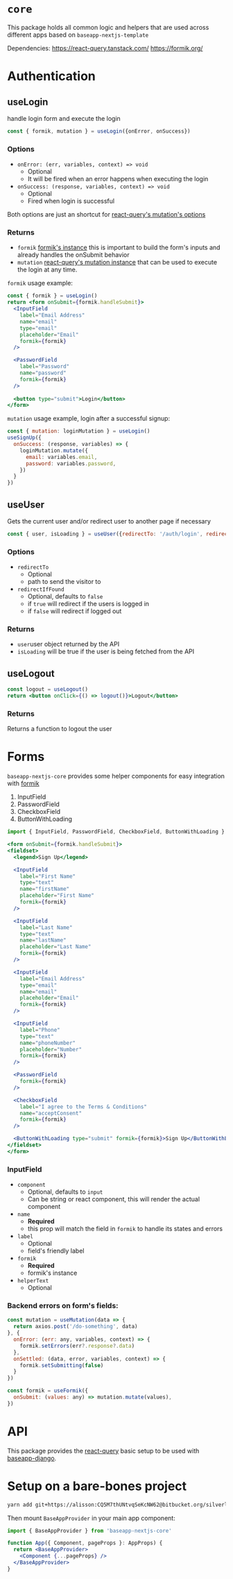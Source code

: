 # `core`

This package holds all common logic and helpers that are used across different apps based on `baseapp-nextjs-template` 

Dependencies:
https://react-query.tanstack.com/
https://formik.org/

# Authentication

## useLogin

handle login form and execute the login

```js
const { formik, mutation } = useLogin({onError, onSuccess})
```

### Options

- `onError: (err, variables, context) => void`
	- Optional
	- It will be fired when an error happens when executing the login
- `onSuccess: (response, variables, context) => void`
	- Optional
	- Fired when login is successful

Both options are just an shortcut for [react-query's mutation's options](https://react-query.tanstack.com/reference/useMutation)

### Returns

- `formik` [formik's instance](https://formik.org/docs/api/useFormik) this is important to build the form's inputs and already handles the onSubmit behavior
- `mutation` [react-query's mutation instance](https://react-query.tanstack.com/reference/useMutation) that can be used to execute the login at any time.

`formik` usage example:
```jsx
const { formik } = useLogin()
return <form onSubmit={formik.handleSubmit}>
  <InputField
    label="Email Address"
    name="email"
    type="email"
    placeholder="Email"
    formik={formik}
  />

  <PasswordField
    label="Password"
    name="password"
    formik={formik}
  />
	
  <button type="submit">Login</button>
</form>
```

`mutation` usage example, login after a successful signup:
```js
const { mutation: loginMutation } = useLogin()
useSignUp({
  onSuccess: (response, variables) => {
    loginMutation.mutate({
      email: variables.email,
      password: variables.password,
    })
  }
})
```

## useUser

Gets the current user and/or redirect user to another page if necessary

```js
const { user, isLoading } = useUser({redirectTo: '/auth/login', redirectIfFound: false})
```
### Options

 - `redirectTo`
	 - Optional
	 - path to send the visitor to
 - `redirectIfFound`
	 - Optional, defaults to `false`
	 - if `true` will redirect if the users is logged in
	 - if `false` will redirect if logged out

### Returns

- `user`user object returned by the API
- `isLoading` will be true if the user is being fetched from the API

## useLogout

```jsx
const logout = useLogout()
return <button onClick={() => logout()}>Logout</button>
```

### Returns

Returns a function to logout the user

# Forms

`baseapp-nextjs-core` provides some helper components for easy integration with [formik](https://formik.org/)

 1. InputField
 2. PasswordField
 3. CheckboxField
 4. ButtonWithLoading
 
```jsx
import { InputField, PasswordField, CheckboxField, ButtonWithLoading } from 'baseapp-nextjs-core'

<form onSubmit={formik.handleSubmit}>
<fieldset>
  <legend>Sign Up</legend>

  <InputField
    label="First Name"
    type="text"
    name="firstName"
    placeholder="First Name"
    formik={formik}
  />

  <InputField
    label="Last Name"
    type="text"
    name="lastName"
    placeholder="Last Name"
    formik={formik}
  />

  <InputField
    label="Email Address"
    type="email"
    name="email"
    placeholder="Email"
    formik={formik}
  />

  <InputField
    label="Phone"
    type="text"
    name="phoneNumber"
    placeholder="Number"
    formik={formik}
  />

  <PasswordField
    formik={formik}
  />

  <CheckboxField
    label="I agree to the Terms & Conditions"
    name="acceptConsent"
    formik={formik}
  />

  <ButtonWithLoading type="submit" formik={formik}>Sign Up</ButtonWithLoading>
</fieldset>
</form>
```

### InputField

- `component`
	- Optional, defaults to `input`
	- Can be string or react component, this will render the actual component
- `name`
	- **Required**
	- this prop will match the field in `formik` to handle its states and errors
- `label`
	- Optional
	- field's friendly label
- `formik`
	- **Required**
	- formik's instance
- `helperText`
	- Optional

### Backend errors on form's fields:

```jsx
const mutation = useMutation(data => {
  return axios.post('/do-something', data)
}, {
  onError: (err: any, variables, context) => {
    formik.setErrors(err?.response?.data)
  },
  onSettled: (data, error, variables, context) => {
    formik.setSubmitting(false)
  }
})

const formik = useFormik({
  onSubmit: (values: any) => mutation.mutate(values),
})

```

# API

This package provides the [react-query](https://react-query.tanstack.com/) basic setup to be used with [baseapp-django](https://bitbucket.org/silverlogic/baseapp-django-v2/src). 

#  Setup on a bare-bones project

```bash
yarn add git+https://alisson:CQ5M7thUNtvqSeKcNW62@bitbucket.org/silverlogic/baseapp-nextjs-core.git
```
Then mount `BaseAppProvider` in your main app component:
```jsx
import { BaseAppProvider } from 'baseapp-nextjs-core'

function App({ Component, pageProps }: AppProps) {
  return <BaseAppProvider>
    <Component {...pageProps} />
  </BaseAppProvider>
}
```
